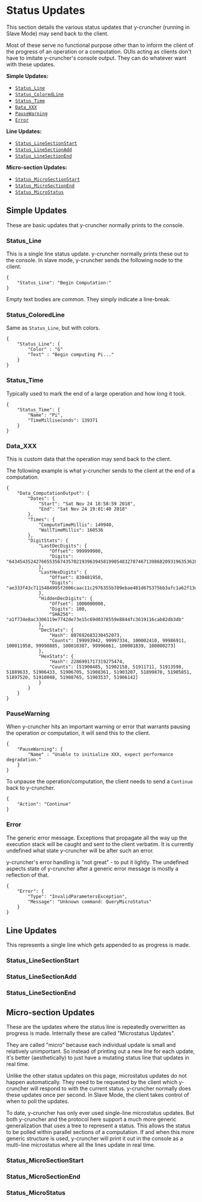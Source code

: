 # Status Updates

This section details the various status updates that y-cruncher (running in Slave Mode) may send back to the client.

Most of these serve no functional purpose other than to inform the client of the progress of an operation or a computation. GUIs acting as clients don't have to imitate y-cruncher's console output. They can do whatever want with these updates.

**Simple Updates:**
- [`Status_Line`](#Status_Line)
- [`Status_ColoredLine`](#Status_ColoredLine)
- [`Status_Time`](#Status_Time)
- [`Data_XXX`](#Data_XXX)
- [`PauseWarning`](#PauseWarning)
- [`Error`](#Error)

**Line Updates:**
- [`Status_LineSectionStart`](#Status_LineSectionStart)
- [`Status_LineSectionAdd`](#Status_LineSectionAdd)
- [`Status_LineSectionEnd`](#Status_LineSectionEnd)

**Micro-section Updates:**
- [`Status_MicroSectionStart`](#Status_MicroSectionStart)
- [`Status_MicroSectionEnd`](#Status_MicroSectionEnd)
- [`Status_MicroStatus`](#Status_MicroStatus)


## Simple Updates

These are basic updates that y-cruncher normally prints to the console.

### Status_Line

This is a single line status update. y-cruncher normally prints these out to the console.
In slave mode, y-cruncher sends the following node to the client.

```
{
    "Status_Line": "Begin Computation:"
}
```

Empty text bodies are common. They simply indicate a line-break.

### Status_ColoredLine

Same as `Status_Line`, but with colors.

```
{
    "Status_Line": {
        "Color" : "G"
        "Text" : "Begin computing Pi..."
    }
}
```

### Status_Time

Typically used to mark the end of a large operation and how long it took.

```
{
    "Status_Time": {
        "Name": "Pi",
        "TimeMilliseconds": 139371
    }
}
```

### Data_XXX

This is custom data that the operation may send back to the client.

The following example is what y-cruncher sends to the client at the end of a computation.

```
{
    "Data_ComputationOutput": {
        "Dates": {
            "Start": "Sat Nov 24 18:58:59 2018",
            "End": "Sat Nov 24 19:01:40 2018"
        },
        "Times": {
            "ComputeTimeMillis": 149940,
            "WallTimeMillis": 160536
        },
        "DigitStats": {
            "LastDecDigits": {
                "Offset": 999999900,
                "Digits": "6434543524276655356743570219396394581990548327874671398682093196353628204612755715171395115275045519"
            },
            "LastHexDigits": {
                "Offset": 830481950,
                "Digits": "ae333f43c7115484995f2006caac11c2976355b709ebae401d675375bb3afc1a62f13dffa2"
            },
            "HiddenDecDigits": {
                "Offset": 1000000000,
                "Digits": 100,
                "SHA256": "a1f734e8ac3306119e7742de73e15c69d0378559e8844fc3619116cab82db3db"
            },
            "DecStats": {
                "Hash": 807692683230452073,
                "Counts": [99993942, 99997334, 100002410, 99986911, 100011958, 99998885, 100010387, 99996061, 100001839, 100000273]
            },
            "HexStats": {
                "Hash": 2286991717319275474,
                "Counts": [51908485, 51902158, 51911711, 51913598, 51889633, 51906433, 51906705, 51908361, 51903207, 51899870, 51905851, 51897520, 51910048, 51908765, 51903537, 51906142]
            }
        }
    }
}
```

### PauseWarning

When y-cruncher hits an important warning or error that warrants pausing the operation or computation, it will send this to the client.

```
{
    "PauseWarning": {
        "Name" : "Unable to initialize XXX, expect performance degradation."
    }
}
```

To unpause the operation/computation, the client needs to send a `Continue` back to y-cruncher.

```
{
    "Action": "Continue"
}
```

### Error

The generic error message. Exceptions that propagate all the way up the execution stack will be caught and sent to the client verbatim. It is currently undefined what state y-cruncher will be after such an error.

y-cruncher's error handling is "not great" - to put it lightly. The undefined aspects state of y-cruncher after a generic error message is mostly a reflection of that.

```
{
    "Error": {
        "Type": "InvalidParametersException",
        "Message": "Unknown command: QueryMicroStatus"
    }
}
```

## Line Updates

This represents a single line which gets appended to as progress is made.

### Status_LineSectionStart

### Status_LineSectionAdd

### Status_LineSectionEnd


## Micro-section Updates

These are the updates where the status line is repeatedly overwritten as progress is made. Internally these are called "Microstatus Updates".

They are called "micro" because each individual update is small and relatively unimportant. So instead of printing out a new line for each update, it's better (aesthetically) to just have a mutating status line that updates in real time.

Unlike the other status updates on this page, microstatus updates do not happen automatically. They need to be requested by the client which y-cruncher will respond to with the current status. y-cruncher normally does these updates once per second. In Slave Mode, the client takes control of when to poll the updates.

To date, y-cruncher has only ever used single-line microstatus updates. But both y-cruncher and the protocol here support a much more generic generalization that uses a tree to represent a status. This allows the status to be polled within parallel sections of a computation. If and when this more generic structure is used, y-cruncher will print it out in the console as a multi-line microstatus where all the lines update in real time.


### Status_MicroSectionStart

### Status_MicroSectionEnd

### Status_MicroStatus



